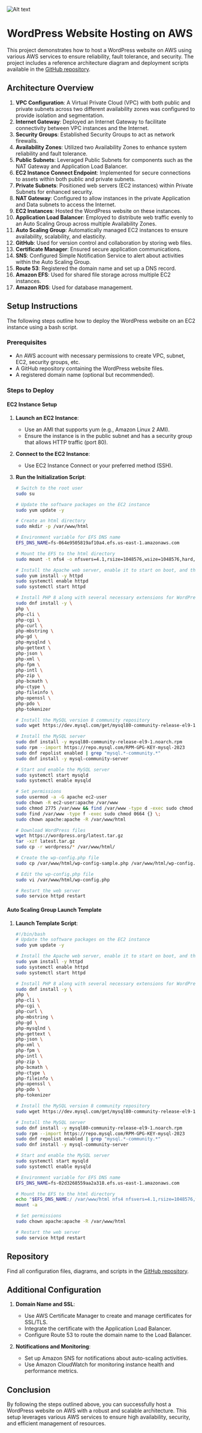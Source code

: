 ![Alt text](/WordPress_web_site_on_AWS.png)

# WordPress Website Hosting on AWS

This project demonstrates how to host a WordPress website on AWS using various AWS services to ensure reliability, fault tolerance, and security. The project includes a reference architecture diagram and deployment scripts available in the [GitHub repository](https://github.com/galkini/Host_a_WordPress_Website_on_AWS).

## Architecture Overview

1. **VPC Configuration**: A Virtual Private Cloud (VPC) with both public and private subnets across two different availability zones was configured to provide isolation and segmentation.
2. **Internet Gateway**: Deployed an Internet Gateway to facilitate connectivity between VPC instances and the Internet.
3. **Security Groups**: Established Security Groups to act as network firewalls.
4. **Availability Zones**: Utilized two Availability Zones to enhance system reliability and fault tolerance.
5. **Public Subnets**: Leveraged Public Subnets for components such as the NAT Gateway and Application Load Balancer.
6. **EC2 Instance Connect Endpoint**: Implemented for secure connections to assets within both public and private subnets.
7. **Private Subnets**: Positioned web servers (EC2 instances) within Private Subnets for enhanced security.
8. **NAT Gateway**: Configured to allow instances in the private Application and Data subnets to access the Internet.
9. **EC2 Instances**: Hosted the WordPress website on these instances.
10. **Application Load Balancer**: Employed to distribute web traffic evenly to an Auto Scaling Group across multiple Availability Zones.
11. **Auto Scaling Group**: Automatically managed EC2 instances to ensure availability, scalability, and elasticity.
12. **GitHub**: Used for version control and collaboration by storing web files.
13. **Certificate Manager**: Ensured secure application communications.
14. **SNS**: Configured Simple Notification Service to alert about activities within the Auto Scaling Group.
15. **Route 53**: Registered the domain name and set up a DNS record.
16. **Amazon EFS**: Used for shared file storage across multiple EC2 instances.
17. **Amazon RDS**: Used for database management.

## Setup Instructions

The following steps outline how to deploy the WordPress website on an EC2 instance using a bash script.

### Prerequisites

- An AWS account with necessary permissions to create VPC, subnet, EC2, security groups, etc.
- A GitHub repository containing the WordPress website files.
- A registered domain name (optional but recommended).

### Steps to Deploy

#### EC2 Instance Setup

1. **Launch an EC2 Instance**:
    - Use an AMI that supports yum (e.g., Amazon Linux 2 AMI).
    - Ensure the instance is in the public subnet and has a security group that allows HTTP traffic (port 80).

2. **Connect to the EC2 Instance**:
    - Use EC2 Instance Connect or your preferred method (SSH).

3. **Run the Initialization Script**:

    ```bash
    # Switch to the root user
    sudo su
    
    # Update the software packages on the EC2 instance
    sudo yum update -y
    
    # Create an html directory
    sudo mkdir -p /var/www/html
    
    # Environment variable for EFS DNS name
    EFS_DNS_NAME=fs-064e9505819af10a4.efs.us-east-1.amazonaws.com
    
    # Mount the EFS to the html directory
    sudo mount -t nfs4 -o nfsvers=4.1,rsize=1048576,wsize=1048576,hard,timeo=600,retrans=2,noresvport "$EFS_DNS_NAME":/ /var/www/html
    
    # Install the Apache web server, enable it to start on boot, and then start the server immediately
    sudo yum install -y httpd
    sudo systemctl enable httpd
    sudo systemctl start httpd
    
    # Install PHP 8 along with several necessary extensions for WordPress to run
    sudo dnf install -y \
    php \
    php-cli \
    php-cgi \
    php-curl \
    php-mbstring \
    php-gd \
    php-mysqlnd \
    php-gettext \
    php-json \
    php-xml \
    php-fpm \
    php-intl \
    php-zip \
    php-bcmath \
    php-ctype \
    php-fileinfo \
    php-openssl \
    php-pdo \
    php-tokenizer
    
    # Install the MySQL version 8 community repository
    sudo wget https://dev.mysql.com/get/mysql80-community-release-el9-1.noarch.rpm
    
    # Install the MySQL server
    sudo dnf install -y mysql80-community-release-el9-1.noarch.rpm
    sudo rpm --import https://repo.mysql.com/RPM-GPG-KEY-mysql-2023
    sudo dnf repolist enabled | grep "mysql.*-community.*"
    sudo dnf install -y mysql-community-server
    
    # Start and enable the MySQL server
    sudo systemctl start mysqld
    sudo systemctl enable mysqld
    
    # Set permissions
    sudo usermod -a -G apache ec2-user
    sudo chown -R ec2-user:apache /var/www
    sudo chmod 2775 /var/www && find /var/www -type d -exec sudo chmod 2775 {} \;
    sudo find /var/www -type f -exec sudo chmod 0664 {} \;
    sudo chown apache:apache -R /var/www/html
    
    # Download WordPress files
    wget https://wordpress.org/latest.tar.gz
    tar -xzf latest.tar.gz
    sudo cp -r wordpress/* /var/www/html/
    
    # Create the wp-config.php file
    sudo cp /var/www/html/wp-config-sample.php /var/www/html/wp-config.php
    
    # Edit the wp-config.php file
    sudo vi /var/www/html/wp-config.php
    
    # Restart the web server
    sudo service httpd restart
    ```

#### Auto Scaling Group Launch Template

1. **Launch Template Script**:

    ```bash
    #!/bin/bash
    # Update the software packages on the EC2 instance
    sudo yum update -y
    
    # Install the Apache web server, enable it to start on boot, and then start the server immediately
    sudo yum install -y httpd
    sudo systemctl enable httpd
    sudo systemctl start httpd
    
    # Install PHP 8 along with several necessary extensions for WordPress to run
    sudo dnf install -y \
    php \
    php-cli \
    php-cgi \
    php-curl \
    php-mbstring \
    php-gd \
    php-mysqlnd \
    php-gettext \
    php-json \
    php-xml \
    php-fpm \
    php-intl \
    php-zip \
    php-bcmath \
    php-ctype \
    php-fileinfo \
    php-openssl \
    php-pdo \
    php-tokenizer
    
    # Install the MySQL version 8 community repository
    sudo wget https://dev.mysql.com/get/mysql80-community-release-el9-1.noarch.rpm
    
    # Install the MySQL server
    sudo dnf install -y mysql80-community-release-el9-1.noarch.rpm
    sudo rpm --import https://repo.mysql.com/RPM-GPG-KEY-mysql-2023
    sudo dnf repolist enabled | grep "mysql.*-community.*"
    sudo dnf install -y mysql-community-server
    
    # Start and enable the MySQL server
    sudo systemctl start mysqld
    sudo systemctl enable mysqld
    
    # Environment variable for EFS DNS name
    EFS_DNS_NAME=fs-02d3268559aa2a318.efs.us-east-1.amazonaws.com
    
    # Mount the EFS to the html directory
    echo "$EFS_DNS_NAME:/ /var/www/html nfs4 nfsvers=4.1,rsize=1048576,wsize=1048576,hard,timeo=600,retrans=2 0 0" >> /etc/fstab
    mount -a
    
    # Set permissions
    sudo chown apache:apache -R /var/www/html
    
    # Restart the web server
    sudo service httpd restart
    ```

## Repository

Find all configuration files, diagrams, and scripts in the [GitHub repository](https://github.com/galkini/Host_a_WordPress_Website_on_AWS).

## Additional Configuration

1. **Domain Name and SSL**:
    - Use AWS Certificate Manager to create and manage certificates for SSL/TLS.
    - Integrate the certificate with the Application Load Balancer.
    - Configure Route 53 to route the domain name to the Load Balancer.

2. **Notifications and Monitoring**:
    - Set up Amazon SNS for notifications about auto-scaling activities.
    - Use Amazon CloudWatch for monitoring instance health and performance metrics.

## Conclusion

By following the steps outlined above, you can successfully host a WordPress website on AWS with a robust and scalable architecture. This setup leverages various AWS services to ensure high availability, security, and efficient management of resources.
